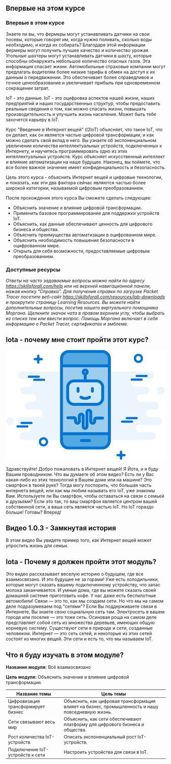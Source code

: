 <!-- 1.0.1 -->
## Впервые на этом курсе 
### Впервые в этом курсе
Знаете ли вы, что фермеры могут устанавливать датчики на свои посевы, которые говорят им, когда нужно поливать, сколько воды необходимо, и когда их собирать? Благодаря этой информации фермеры могут получить лучшее качество и количество урожая. Угольные шахтеры могут устанавливать датчики в шахту, которые способны обнаружить небольшое количество опасных газов. Эта информация спасает жизни. Автомобильные страховые компании могут предлагать водителям более низкие тарифы в обмен на доступ к их данным о передвижении. Это обеспечивает более справедливое и точное ценообразование и увеличивает прибыль при одновременном сокращении затрат.

IoT - это данные. IoT - это оцифровка аспектов нашей жизни, наших предприятий и наших государственных структур, чтобы предоставить реальные сведения о том, как можно спасать жизни, повышать производительность и улучшить жизнь населения. Может быть тебе захочется карьеру в IoT.

Курс "Введение в Интернет вещей" (I2IoT) объясняет, что такое IoT, что он делает, как он является частью цифровой трансформации, и как можно сделать свой вклад в него. Вы узнаете об экспоненциальном увеличении количества интеллектуальных устройств, подключенных к Интернету, и научитесь программировать одно из этих интеллектуальных устройств. Курс объясняет искусственный интеллект и влияние автоматизации на наше будущее. Наконец, вы поймете, что все более важное значение имеет конфиденциальность и безопасность.

Цель этого курса - объяснить Интернет вещей и цифровые технологии, и показать, как эти два фактора сейчас являются частью более широкой категории, называемой цифровым преобразованием.

После прохождения этого курса Вы сможете сделать следующее:

* Объяснить значение и влияние цифровой трансформации.
* Применить базовое программирование для поддержки устройств IoT.
* Объяснить, как данные обеспечивают ценность для цифрового бизнеса и общества.
* Объяснить преимущества автоматизации в оцифрованном мире.
* Объяснить необходимость повышения безопасности в оцифрованном мире.
* Открыть для себя возможности, предоставляемые цифровым преобразованием.
 
<!-- **ВНИМАНИЕ**: Скорее всего эта часть не нужна -->

### Доступные ресурсы
*Ответы на часто задаваемые вопросы можно найти по адресу https://skillsforall.com/help или на верхней навигационной панели, нажав кнопку "Справка". Для получения справки по загрузке Packet Tracer посетите веб-сайт https://skillsforall.com/resources/lab-downloads и прокрутите страницу Learning Resources. Вы можете найти дополнительные вопросы, посетив нашего виртуального помощника Моргана. Щелкните значок чата в правом верхнем углу, чтобы выбрать из списка тем или ввести вопрос. Помощь Моргана включает в себя информацию о Packet Tracer, сертификатах и эмблеме.*
<!-- **ВНИМАНИЕ**: Скорее всего эта часть не нужна -->

<!-- 1.0.2 -->
## Iota - почему мне стоит пройти этот курс?

![](./assets/1.0.2.png)

Здравствуйте! Добро пожаловать в Интернет вещей! Я Йота, и я буду Вашим проводником. Что вы думаете об этом видео? Есть ли у Вас какая-либо из этих технологий в Вашем доме или на машине? Это смартфон в твоей руке? Тогда могу поспорить, что большая часть интернета вещей, или как мы любим называть его IoT, уже знакомы Вам. Используете ли Вы смартфон, чтобы оставаться на связи с семьей и друзьями? Если это так, то ваш смартфон является центром вашей собственной сети, а ваша сеть является частью IoT. Но IoT гораздо больше! Готовы? Вперед!

<!-- 1.0.3 -->
## Видео 1.0.3 - Замкнутая история

В этом видео Вы увидете пример того, как Интернет вещей может упростить жизнь для семьи.

<!-- здесь ссылка на видео -->

<!-- 1.0.4 -->
## Iota - Почему я должен пройти этот модуль?

Это видео рассказывает веселую историю о будущем, где все взаимосвязано. И это будущее не за горами! Уже есть холодильники, которые могут сказать вашему подключенному устройству, что запас молока заканчивается. И умные дома, где вы можете сказать своей домашней системе приготовить кофе. У нас даже есть беспилотные автомобили!
Связи — это то, как мы создаем сети. Но что мы на самом деле подразумеваем под "сетями"? Если Вы поддерживаете связи в Интернете, Вы знаете свою социальную сеть там. Электросеть в вашем городе или поселке — это тоже сеть. Осиновая роща на самом деле представляет собой сеть из множества деревьев, имеющих общую корневую систему. Существуют сети в природе и сети, созданные человеком. Интернет — это сеть сетей, и некоторые из этих сетей состоят из многих вещей. Эти сети и есть то, что мы называем IoT.

<!-- 1.0.5 -->
## Что я буду изучать в этом модуле?

**Название модуля:** Всё взаимосвязано 

**Цель модуля:** Объяснить значение и влияние цифровой трансформации.

| Название темы | Цель темы |
|---- | ------------ |
| Цифровизация трансформирует бизнес | Объяснить, как цифровая трансформация влияет на бизнес, промышленность и нашу повседневную жизнь. |
| Сети связывают весь мир | Объяснить, как сети обеспечивают платформу для цифрового бизнеса и общества. |
| Рост количества IoT-устройств  | Описать экспоненциальный рост IoT-устройств. |
| Подключение IoT-устройств  к сети | Настроить устройства для связи в IoT. |
